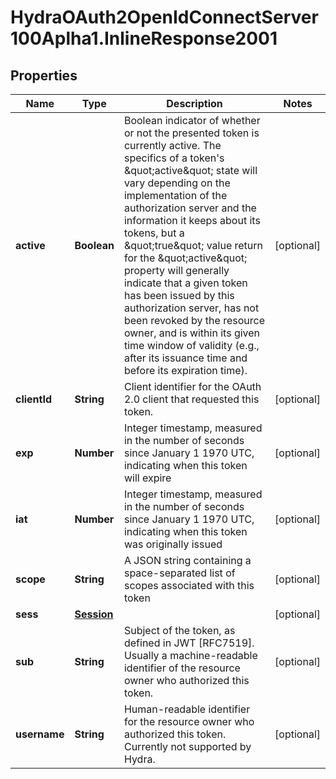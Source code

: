 # HydraOAuth2OpenIdConnectServer100Aplha1.InlineResponse2001

## Properties
Name | Type | Description | Notes
------------ | ------------- | ------------- | -------------
**active** | **Boolean** | Boolean indicator of whether or not the presented token is currently active.  The specifics of a token&#39;s \&quot;active\&quot; state will vary depending on the implementation of the authorization server and the information it keeps about its tokens, but a \&quot;true\&quot; value return for the \&quot;active\&quot; property will generally indicate that a given token has been issued by this authorization server, has not been revoked by the resource owner, and is within its given time window of validity (e.g., after its issuance time and before its expiration time). | [optional] 
**clientId** | **String** | Client identifier for the OAuth 2.0 client that requested this token. | [optional] 
**exp** | **Number** | Integer timestamp, measured in the number of seconds since January 1 1970 UTC, indicating when this token will expire | [optional] 
**iat** | **Number** | Integer timestamp, measured in the number of seconds since January 1 1970 UTC, indicating when this token was originally issued | [optional] 
**scope** | **String** | A JSON string containing a space-separated list of scopes associated with this token | [optional] 
**sess** | [**Session**](Session.md) |  | [optional] 
**sub** | **String** | Subject of the token, as defined in JWT [RFC7519]. Usually a machine-readable identifier of the resource owner who authorized this token. | [optional] 
**username** | **String** | Human-readable identifier for the resource owner who authorized this token. Currently not supported by Hydra. | [optional] 


